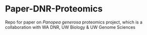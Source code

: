 # Paper-DNR-Proteomics

Repo for paper on _Panopea generosa_ proteomics project, which is a collaboration with WA DNR, UW Biology & UW Genome Sciences
